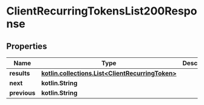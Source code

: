 
# ClientRecurringTokensList200Response

## Properties
Name | Type | Description | Notes
------------ | ------------- | ------------- | -------------
**results** | [**kotlin.collections.List&lt;ClientRecurringToken&gt;**](ClientRecurringToken.md) |  |  [optional]
**next** | **kotlin.String** |  |  [optional]
**previous** | **kotlin.String** |  |  [optional]




